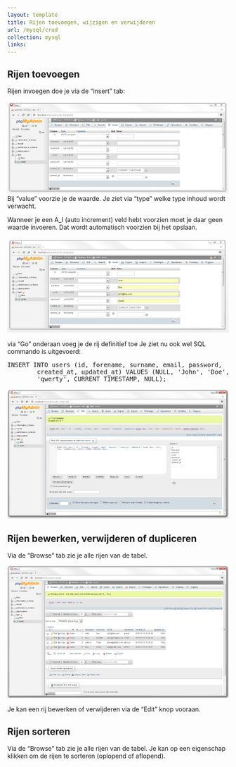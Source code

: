```yaml
---
layout: template
title: Rijen toevoegen, wijzigen en verwijderen
url: /mysql/crud
collection: mysql
links:
---
```

## Rijen toevoegen
Rijen invoegen doe je via de “insert” tab:

<img src="images/crud-1.png" />
Bij “value” voorzie je de waarde. Je ziet via “type” welke type inhoud wordt verwacht.

Wanneer je een A_I (auto increment) veld hebt voorzien moet je daar geen waarde invoeren. Dat wordt automatisch voorzien bij het opslaan.

<img src="images/crud-2.png" />

via “Go” onderaan voeg je de rij definitief toe
Je ziet nu ook wel SQL commando is uitgevoerd:

<pre>
INSERT INTO users (id, forename, surname, email, password, 
		created_at, updated_at) VALUES (NULL, 'John', 'Doe', 'john@doe.com',
		'qwerty', CURRENT_TIMESTAMP, NULL);
</pre>

<img src="images/crud-3.png" />

## Rijen bewerken, verwijderen of dupliceren
Via de “Browse” tab zie je alle rijen van de tabel.

<img src="images/crud-4.png" />

Je kan een rij bewerken of verwijderen via de “Edit” knop vooraan.

## Rijen sorteren
Via de “Browse” tab zie je alle rijen van de tabel. Je kan op een eigenschap klikken om de rijen te sorteren (oplopend of aflopend).